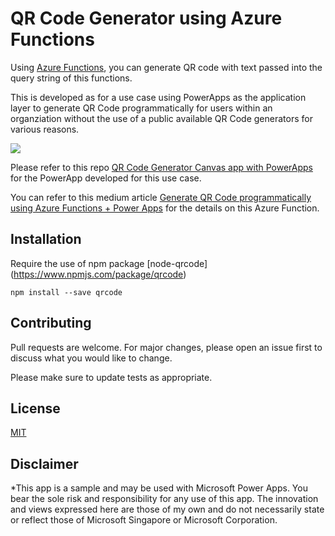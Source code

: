 # QR Code Generator using Azure Functions
Using [Azure Functions](https://docs.microsoft.com/en-us/azure/azure-functions/), you can generate QR code with text passed into the query string of this functions. 

This is developed as for a use case using PowerApps as the application layer to generate QR Code programmatically for users within an organziation without the use of a public available QR Code generators for various reasons. 

![](https://media.giphy.com/media/ltABm7cRTJz5pqqvsb/giphy.gif)

Please refer to this repo [QR Code Generator Canvas app with PowerApps](https://github.com/jenzushsu/qrcode-generator-powerapps) for the PowerApp developed for this use case.

You can refer to this medium article [Generate QR Code programmatically using Azure Functions + Power Apps](https://medium.com/@jenzushsu/generate-qr-code-programmatically-using-azure-functions-power-apps-d0e545c0a5d3) for the details on this Azure Function.

## Installation
Require the use of npm package [node-qrcode] (https://www.npmjs.com/package/qrcode)

```npm install --save qrcode```

## Contributing
Pull requests are welcome. For major changes, please open an issue first to discuss what you would like to change.

Please make sure to update tests as appropriate.

## License
[MIT](https://choosealicense.com/licenses/mit/)

## Disclaimer
*This app is a sample and may be used with Microsoft Power Apps. You bear the sole risk and responsibility for any use of this app. The innovation and views expressed here are those of my own and do not necessarily state or reflect those of Microsoft Singapore or Microsoft Corporation.